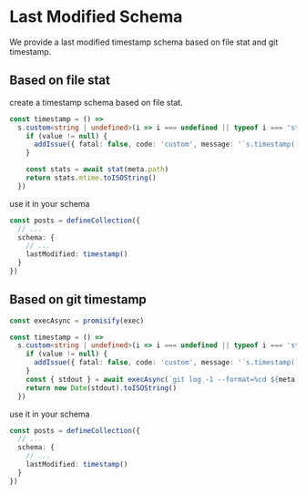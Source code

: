# Last Modified Schema

We provide a last modified timestamp schema based on file stat and git timestamp.

## Based on file stat

create a timestamp schema based on file stat.

```ts
const timestamp = () =>
  s.custom<string | undefined>(i => i === undefined || typeof i === 'string').transform<string>(async (value, { meta, addIssue }) => {
    if (value != null) {
      addIssue({ fatal: false, code: 'custom', message: '`s.timestamp()` schema will resolve the file modified timestamp' })
    }

    const stats = await stat(meta.path)
    return stats.mtime.toISOString()
  })
```

use it in your schema

```ts
const posts = defineCollection({
  // ...
  schema: {
    // ...
    lastModified: timestamp()
  }
})
```

## Based on git timestamp

```ts
const execAsync = promisify(exec)

const timestamp = () =>
  s.custom<string | undefined>(i => i === undefined || typeof i === 'string').transform<string>(async (value, { meta, addIssue }) => {
    if (value != null) {
      addIssue({ fatal: false, code: 'custom', message: '`s.timestamp()` schema will resolve the value from `git log -1 --format=%cd`' })
    }
    const { stdout } = await execAsync(`git log -1 --format=%cd ${meta.path}`)
    return new Date(stdout).toISOString()
  })
```

use it in your schema

```ts
const posts = defineCollection({
  // ...
  schema: {
    // ...
    lastModified: timestamp()
  }
})
```
